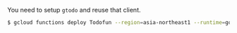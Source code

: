 You need to setup `gtodo` and reuse that client.

```bash
$ gcloud functions deploy Todofun --region=asia-northeast1 --runtime=go111 --trigger-http
```

